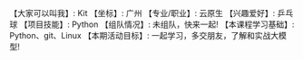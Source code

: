 【大家可以叫我】: Kit
【坐标】: 广州
【专业/职业】: 云原生
【兴趣爱好】: 乒乓球
【项目技能】: Python
【组队情况】: 未组队，快来一起!
【本课程学习基础】: Python、git、Linux
【本期活动目标】: 一起学习，多交朋友，了解和实战大模型!
